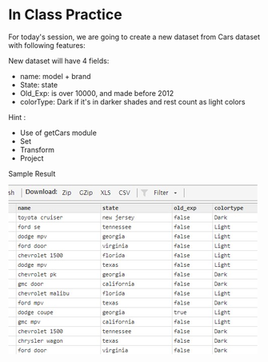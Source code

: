 # In Class Practice

For today's session, we are going to create a new dataset from Cars dataset with following features:

New dataset will have 4 fields:

- name: model + brand
- State: state
- Old_Exp: is over 10000, and made before 2012
- colorType: Dark if it's in darker shades and rest count as light colors

Hint :

- Use of getCars module
- Set
- Transform
- Project

Sample Result

![result](./Images/week4_CarsResult.JPG)

